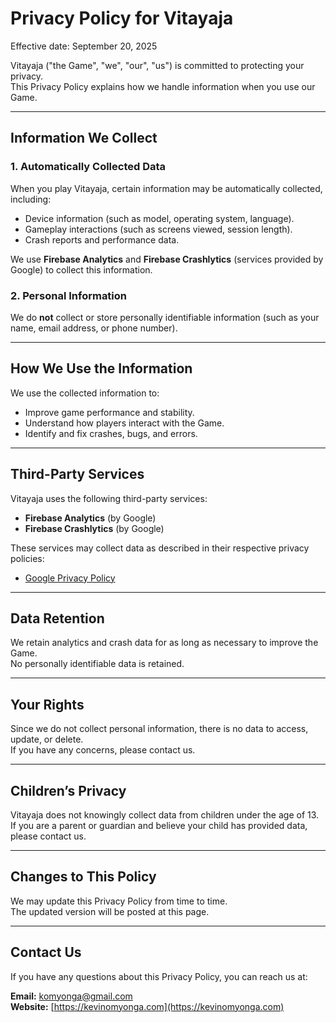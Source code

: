 # Privacy Policy for Vitayaja

Effective date: September 20, 2025

Vitayaja ("the Game", "we", "our", "us") is committed to protecting your privacy.  
This Privacy Policy explains how we handle information when you use our Game.

---

## Information We Collect

### 1. Automatically Collected Data

When you play Vitayaja, certain information may be automatically collected, including:

- Device information (such as model, operating system, language).
- Gameplay interactions (such as screens viewed, session length).
- Crash reports and performance data.

We use **Firebase Analytics** and **Firebase Crashlytics** (services provided by Google) to collect this information.

### 2. Personal Information

We do **not** collect or store personally identifiable information (such as your name, email address, or phone number).

---

## How We Use the Information

We use the collected information to:

- Improve game performance and stability.
- Understand how players interact with the Game.
- Identify and fix crashes, bugs, and errors.

---

## Third-Party Services

Vitayaja uses the following third-party services:

- **Firebase Analytics** (by Google)
- **Firebase Crashlytics** (by Google)

These services may collect data as described in their respective privacy policies:

- [Google Privacy Policy](https://policies.google.com/privacy)

---

## Data Retention

We retain analytics and crash data for as long as necessary to improve the Game.  
No personally identifiable data is retained.

---

## Your Rights

Since we do not collect personal information, there is no data to access, update, or delete.  
If you have any concerns, please contact us.

---

## Children’s Privacy

Vitayaja does not knowingly collect data from children under the age of 13.  
If you are a parent or guardian and believe your child has provided data, please contact us.

---

## Changes to This Policy

We may update this Privacy Policy from time to time.  
The updated version will be posted at this page.

---

## Contact Us

If you have any questions about this Privacy Policy, you can reach us at:

**Email:** komyonga@gmail.com  
**Website:** [https://kevinomyonga.com](https://kevinomyonga.com)
